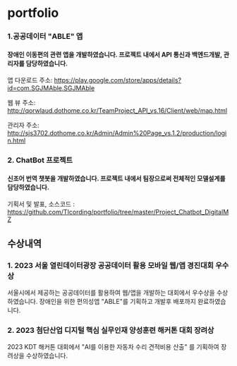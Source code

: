 # portfolio

### 1.공공데이터 "ABLE" 앱

#### 장애인 이동편의 관련 앱을 개발하였습니다. 프로젝트 내에서 API 통신과 백엔드개발, 관리자를 담당하였습니다.

앱 다운로드 주소: https://play.google.com/store/apps/details?id=com.SGJMAble.SGJMAble

웹 뷰 주소: http://qorwlaud.dothome.co.kr/TeamProject_API_vs.16/Client/web/map.html

관리자 주소: http://sjs3702.dothome.co.kr/Admin/Admin%20Page_vs.1.2/production/login.html


### 2. ChatBot 프로젝트

#### 신조어 번역 챗봇을 개발하였습니다. 프로젝트 내에서 팀장으로써 전체적인 모델설계를 담당하였습니다.

기획서 및 발표, 소스코드 : https://github.com/TIcording/portfolio/tree/master/Project_Chatbot_DigitalMZ









## 수상내역

### 1. 2023 서울 열린데이터광장 공공데이터 활용 모바일 웹/앱 경진대회 우수상 

서울시에서 제공하는 공공데이터를 활용하여 웹/앱을 개발하는 대회에서 우수상을 수상하였습니다. 장애인을 위한 편의성앱 "ABLE"를 기획하고 개발후 배포까지 완료하였습니다. 

### 2. 2023 첨단산업 디지털 핵심 실무인재 양성훈련 해커톤 대회 장려상 

2023 KDT 해커톤 대회에서 "AI를 이용한 자동차 수리 견적비용 산출" 를 기획하여 장려상을 수상하였습니다.

